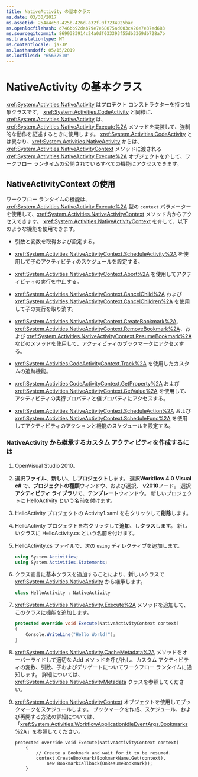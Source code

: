 ```yaml
---
title: NativeActivity の基本クラス
ms.date: 03/30/2017
ms.assetid: 254a4c50-425b-426d-a32f-0f7234925bac
ms.openlocfilehash: d746bb92dab79e7e68075ad003c420e7e37ed683
ms.sourcegitcommit: 8699383914c24a0df033393f55db3369db728a7b
ms.translationtype: MT
ms.contentlocale: ja-JP
ms.lasthandoff: 05/15/2019
ms.locfileid: "65637510"
---
```

# <a name="nativeactivity-base-class"></a>NativeActivity の基本クラス

<xref:System.Activities.NativeActivity> はプロテクト コンストラクターを持つ抽象クラスです。 <xref:System.Activities.CodeActivity> と同様に、<xref:System.Activities.NativeActivity> は、<xref:System.Activities.NativeActivity.Execute%2A> メソッドを実装して、強制的な動作を記述するときに使用します。 <xref:System.Activities.CodeActivity> とは異なり、<xref:System.Activities.NativeActivity> からは、<xref:System.Activities.NativeActivityContext> メソッドに渡される <xref:System.Activities.NativeActivity.Execute%2A> オブジェクトを介して、ワークフロー ランタイムの公開されているすべての機能にアクセスできます。

## <a name="using-nativeactivitycontext"></a>NativeActivityContext の使用
 ワークフロー ランタイムの機能は、<xref:System.Activities.NativeActivity.Execute%2A> 型の `context` パラメーターを使用して、<xref:System.Activities.NativeActivityContext> メソッド内からアクセスできます。 <xref:System.Activities.NativeActivityContext> を介して、以下のような機能を使用できます。

- 引数と変数を取得および設定する。

- <xref:System.Activities.NativeActivityContext.ScheduleActivity%2A> を使用して子のアクティビティのスケジュールを設定する。

- <xref:System.Activities.NativeActivityContext.Abort%2A> を使用してアクティビティの実行を中止する。

- <xref:System.Activities.NativeActivityContext.CancelChild%2A> および <xref:System.Activities.NativeActivityContext.CancelChildren%2A> を使用して子の実行を取り消す。

- <xref:System.Activities.NativeActivityContext.CreateBookmark%2A>、<xref:System.Activities.NativeActivityContext.RemoveBookmark%2A>、および <xref:System.Activities.NativeActivityContext.ResumeBookmark%2A> などのメソッドを使用して、アクティビティのブックマークにアクセスする。

- <xref:System.Activities.CodeActivityContext.Track%2A> を使用したカスタムの追跡機能。

- <xref:System.Activities.CodeActivityContext.GetProperty%2A> および <xref:System.Activities.NativeActivityContext.GetValue%2A> を使用して、アクティビティの実行プロパティと値プロパティにアクセスする。

- <xref:System.Activities.NativeActivityContext.ScheduleAction%2A> および <xref:System.Activities.NativeActivityContext.ScheduleFunc%2A> を使用してアクティビティのアクションと機能のスケジュールを設定する。

### <a name="to-create-a-custom-activity-that-inherits-from-nativeactivity"></a>NativeActivity から継承するカスタム アクティビティを作成するには

1. OpenVisual Studio 2010。

2. 選択**ファイル**、**新しい**、し**プロジェクト**します。 選択**Workflow 4.0**  **Visual c#** で、**プロジェクトの種類**ウィンドウ、および選択、 **v2010**ノード。 選択**アクティビティ ライブラリ**で、**テンプレート**ウィンドウ。 新しいプロジェクトに HelloActivity という名前を付けます。

3. HelloActivity プロジェクトの Activity1.xaml を右クリックして**削除**します。

4. HelloActivity プロジェクトを右クリックして**追加**、し**クラス**します。 新しいクラスに HelloActivity.cs という名前を付けます。

5. HelloActivity.cs ファイルで、次の `using` ディレクティブを追加します。

    ```csharp
    using System.Activities;
    using System.Activities.Statements;
    ```

6. クラス宣言に基本クラスを追加することにより、新しいクラスで <xref:System.Activities.NativeActivity> から継承します。

    ```csharp
    class HelloActivity : NativeActivity
    ```

7. <xref:System.Activities.NativeActivity.Execute%2A> メソッドを追加して、このクラスに機能を追加します。

    ```csharp
    protected override void Execute(NativeActivityContext context)
    {
        Console.WriteLine("Hello World!");
    }
    ```

8. <xref:System.Activities.NativeActivity.CacheMetadata%2A> メソッドをオーバーライドして適切な Add メソッドを呼び出し、カスタム アクティビティの変数、引数、子およびデリゲートについてワークフロー ランタイムに通知します。 詳細については、<xref:System.Activities.NativeActivityMetadata> クラスを参照してください。

9. <xref:System.Activities.NativeActivityContext> オブジェクトを使用してブックマークをスケジュールします。 ブックマークを作成、スケジュール、および再開する方法の詳細については、「<xref:System.Activities.WorkflowApplicationIdleEventArgs.Bookmarks%2A>」を参照してください。

    ```
    protected override void Execute(NativeActivityContext context)
        {
            // Create a Bookmark and wait for it to be resumed.
            context.CreateBookmark(BookmarkName.Get(context),
                new BookmarkCallback(OnResumeBookmark));
        }
    ```
